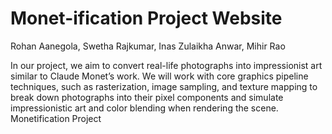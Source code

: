 # Monet-ification Project Website

Rohan Aanegola, Swetha Rajkumar, Inas Zulaikha Anwar, Mihir Rao

In our project, we aim to convert real-life photographs into impressionist art similar to Claude Monet’s work. We will work with core graphics pipeline techniques, such as rasterization, image sampling, and texture mapping to break down photographs into their pixel components and simulate impressionistic art and color blending when rendering the scene.
Monetification Project
